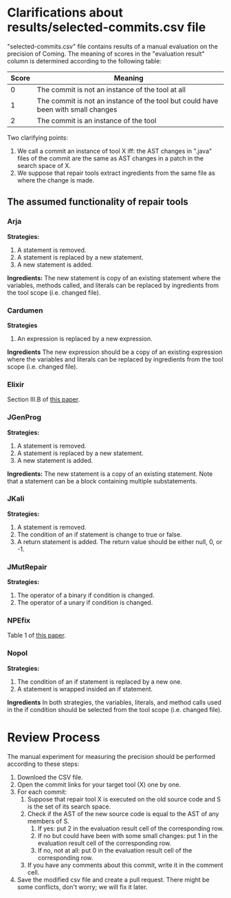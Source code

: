 # Clarifications about results/selected-commits.csv file

"selected-commits.csv" file contains results of a manual evaluation on the precision of Coming. 
The meaning of scores in the "evaluation result" column is determined according to the following table:

| Score  | Meaning |
| ------------- | ------------- |
| 0 | The commit is not an instance of the tool at all |
| 1 | The commit is not an instance of the tool but could have been with small changes |
| 2 | The commit is an instance of the tool |

Two clarifying points:

1.  We call a commit an instance of tool X iff: the AST changes in ".java" files of the commit are the same as
AST changes in a patch in the search space of X.
2.	We suppose that repair tools extract ingredients from the same file as where the change is made.

## The assumed functionality of repair tools

### Arja
**Strategies:**
1.	A statement is removed.
2.  A statement is replaced by a new statement.
3.  A new statement is added.

**Ingredients:**
The new statement is copy of an existing statement where the variables, methods called, and literals can be replaced by ingredients from the tool scope (i.e. changed file).

### Cardumen
**Strategies**
1.	An expression is replaced by a new expression.

**Ingredients**
The new expression should be a copy of an existing expression where the variables and literals can be replaced by ingredients from the tool scope (i.e. changed file).

### Elixir
Section III.B of [this paper](https://ieeexplore.ieee.org/document/8115675).

### JGenProg
**Strategies:**
1.	A statement is removed.
2.  A statement is replaced by a new statement.
3.  A new statement is added.

**Ingredients:**
The new statement is a copy of an existing statement. Note that a statement can be a block containing multiple substatements.

### JKali
**Strategies:**
1.	A statement is removed.
2.  The condition of an if statement is change to true or false.
3.  A return statement is added. The return value should be either null, 0, or -1.

### JMutRepair
**Strategies:**
1.	The operator of a binary if condition is changed.
2.	The operator of a unary if condition is changed.

### NPEfix
Table 1 of [this paper](https://arxiv.org/abs/1512.07423).

### Nopol
**Strategies:**
1.	The condition of an if statement is replaced by a new one.
2.	A statement is wrapped insided an if statement.

**Ingredients**
In both strategies, the variables, literals, and method calls used in the if condition should be selected from the tool scope (i.e. changed file).

# Review Process
The manual experiment for measuring the precision should be performed according to these steps:
1.	Downloed the CSV file.
2.	Open the commit links for your target tool (X) one by one.
3.	For each commit:
	1.	Suppose that repair tool X is executed on the old source code and S is the set of its search space.
	2.	Check if the AST of the new source code is equal to the AST of any members of S.
		1.	If yes: put 2 in the evaluation result cell of the corresponding row.
		2.	If no but could have been with some small changes: put 1 in the evaluation result cell of the corresponding row.
		3.	If no, not at all: put 0 in the evaluation result cell of the corresponding row.
	3.	If you have any comments about this commit, write it in the comment cell.
4.	Save the modified csv file and create a pull request. There might be some conflicts, don't worry; we will fix it later.